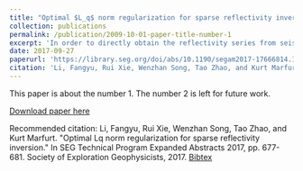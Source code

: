 ```yaml
---
title: "Optimal $L_q$ norm regularization for sparse reflectivity inversion"
collection: publications
permalink: /publication/2009-10-01-paper-title-number-1
excerpt: 'In order to directly obtain the reflectivity series from seismic data, we develop an advanced reflectivity inversion method. The choice between L1 and L2 norm minimization is always difficult for the conventional reflectivity inversion methods, which also require the selection of regularization terms. The proposed method adopts Lq norm (0 < q < 1) minimization and optimal regularization parameter selection. In the beginning, we discuss the validity of the non-convex constraint, and the advantage of the Lq norm constraint. Then we briefly introduce the optimal regularization parameter selection based on cross-validation.The performance of the proposed method in the synthetic examples with different noise levels shows that the inverted results are reasonable in the cases with moderate noises. In the end, a field example from the Barnett Shale proves the effectiveness of the proposed method.'
date: 2017-09-27
paperurl: 'https://library.seg.org/doi/abs/10.1190/segam2017-17666814.1'
citation: 'Li, Fangyu, Rui Xie, Wenzhan Song, Tao Zhao, and Kurt Marfurt. "Optimal Lq norm regularization for sparse reflectivity inversion." In SEG Technical Program Expanded Abstracts 2017, pp. 677-681. Society of Exploration Geophysicists, 2017.  [Bibtex](http://academicpages.github.io/files/li2017optimal.bib)'
---
```

This paper is about the number 1. The number 2 is left for future work.

[Download paper here](http://academicpages.github.io/files/Li_Fangyu_SEG_2017_reflectivity_5page.pdf)

Recommended citation: Li, Fangyu, Rui Xie, Wenzhan Song, Tao Zhao, and Kurt Marfurt. "Optimal Lq norm regularization for sparse reflectivity inversion." In SEG Technical Program Expanded Abstracts 2017, pp. 677-681. Society of Exploration Geophysicists, 2017.  [Bibtex](http://academicpages.github.io/files/li2017optimal.bib)
